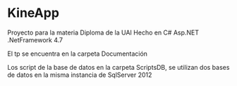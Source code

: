 # KineApp
Proyecto para la materia Diploma de la UAI
Hecho en C# Asp.NET .NetFramework 4.7

El tp se encuentra en la carpeta Documentación

Los script de la base de datos en la carpeta ScriptsDB, se utilizan dos bases de datos en la misma instancia de SqlServer 2012
